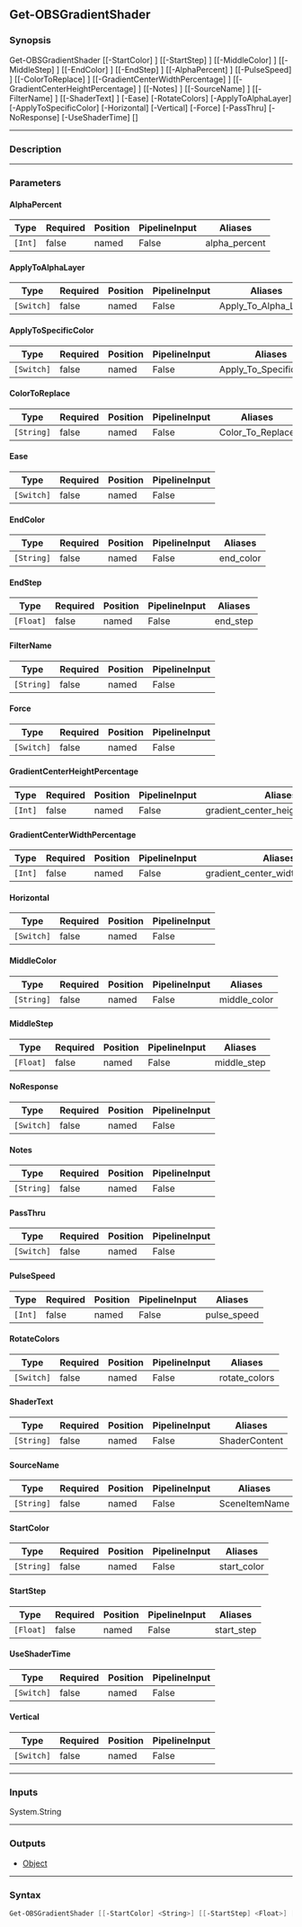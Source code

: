 Get-OBSGradientShader
---------------------

### Synopsis
Get-OBSGradientShader [[-StartColor] <string>] [[-StartStep] <float>] [[-MiddleColor] <string>] [[-MiddleStep] <float>] [[-EndColor] <string>] [[-EndStep] <float>] [[-AlphaPercent] <int>] [[-PulseSpeed] <int>] [[-ColorToReplace] <string>] [[-GradientCenterWidthPercentage] <int>] [[-GradientCenterHeightPercentage] <int>] [[-Notes] <string>] [[-SourceName] <string>] [[-FilterName] <string>] [[-ShaderText] <string>] [-Ease] [-RotateColors] [-ApplyToAlphaLayer] [-ApplyToSpecificColor] [-Horizontal] [-Vertical] [-Force] [-PassThru] [-NoResponse] [-UseShaderTime] [<CommonParameters>]

---

### Description

---

### Parameters
#### **AlphaPercent**

|Type   |Required|Position|PipelineInput|Aliases      |
|-------|--------|--------|-------------|-------------|
|`[Int]`|false   |named   |False        |alpha_percent|

#### **ApplyToAlphaLayer**

|Type      |Required|Position|PipelineInput|Aliases             |
|----------|--------|--------|-------------|--------------------|
|`[Switch]`|false   |named   |False        |Apply_To_Alpha_Layer|

#### **ApplyToSpecificColor**

|Type      |Required|Position|PipelineInput|Aliases                |
|----------|--------|--------|-------------|-----------------------|
|`[Switch]`|false   |named   |False        |Apply_To_Specific_Color|

#### **ColorToReplace**

|Type      |Required|Position|PipelineInput|Aliases         |
|----------|--------|--------|-------------|----------------|
|`[String]`|false   |named   |False        |Color_To_Replace|

#### **Ease**

|Type      |Required|Position|PipelineInput|
|----------|--------|--------|-------------|
|`[Switch]`|false   |named   |False        |

#### **EndColor**

|Type      |Required|Position|PipelineInput|Aliases  |
|----------|--------|--------|-------------|---------|
|`[String]`|false   |named   |False        |end_color|

#### **EndStep**

|Type     |Required|Position|PipelineInput|Aliases |
|---------|--------|--------|-------------|--------|
|`[Float]`|false   |named   |False        |end_step|

#### **FilterName**

|Type      |Required|Position|PipelineInput|
|----------|--------|--------|-------------|
|`[String]`|false   |named   |False        |

#### **Force**

|Type      |Required|Position|PipelineInput|
|----------|--------|--------|-------------|
|`[Switch]`|false   |named   |False        |

#### **GradientCenterHeightPercentage**

|Type   |Required|Position|PipelineInput|Aliases                          |
|-------|--------|--------|-------------|---------------------------------|
|`[Int]`|false   |named   |False        |gradient_center_height_percentage|

#### **GradientCenterWidthPercentage**

|Type   |Required|Position|PipelineInput|Aliases                         |
|-------|--------|--------|-------------|--------------------------------|
|`[Int]`|false   |named   |False        |gradient_center_width_percentage|

#### **Horizontal**

|Type      |Required|Position|PipelineInput|
|----------|--------|--------|-------------|
|`[Switch]`|false   |named   |False        |

#### **MiddleColor**

|Type      |Required|Position|PipelineInput|Aliases     |
|----------|--------|--------|-------------|------------|
|`[String]`|false   |named   |False        |middle_color|

#### **MiddleStep**

|Type     |Required|Position|PipelineInput|Aliases    |
|---------|--------|--------|-------------|-----------|
|`[Float]`|false   |named   |False        |middle_step|

#### **NoResponse**

|Type      |Required|Position|PipelineInput|
|----------|--------|--------|-------------|
|`[Switch]`|false   |named   |False        |

#### **Notes**

|Type      |Required|Position|PipelineInput|
|----------|--------|--------|-------------|
|`[String]`|false   |named   |False        |

#### **PassThru**

|Type      |Required|Position|PipelineInput|
|----------|--------|--------|-------------|
|`[Switch]`|false   |named   |False        |

#### **PulseSpeed**

|Type   |Required|Position|PipelineInput|Aliases    |
|-------|--------|--------|-------------|-----------|
|`[Int]`|false   |named   |False        |pulse_speed|

#### **RotateColors**

|Type      |Required|Position|PipelineInput|Aliases      |
|----------|--------|--------|-------------|-------------|
|`[Switch]`|false   |named   |False        |rotate_colors|

#### **ShaderText**

|Type      |Required|Position|PipelineInput|Aliases      |
|----------|--------|--------|-------------|-------------|
|`[String]`|false   |named   |False        |ShaderContent|

#### **SourceName**

|Type      |Required|Position|PipelineInput|Aliases      |
|----------|--------|--------|-------------|-------------|
|`[String]`|false   |named   |False        |SceneItemName|

#### **StartColor**

|Type      |Required|Position|PipelineInput|Aliases    |
|----------|--------|--------|-------------|-----------|
|`[String]`|false   |named   |False        |start_color|

#### **StartStep**

|Type     |Required|Position|PipelineInput|Aliases   |
|---------|--------|--------|-------------|----------|
|`[Float]`|false   |named   |False        |start_step|

#### **UseShaderTime**

|Type      |Required|Position|PipelineInput|
|----------|--------|--------|-------------|
|`[Switch]`|false   |named   |False        |

#### **Vertical**

|Type      |Required|Position|PipelineInput|
|----------|--------|--------|-------------|
|`[Switch]`|false   |named   |False        |

---

### Inputs
System.String

---

### Outputs
* [Object](https://learn.microsoft.com/en-us/dotnet/api/System.Object)

---

### Syntax
```PowerShell
Get-OBSGradientShader [[-StartColor] <String>] [[-StartStep] <Float>] [[-MiddleColor] <String>] [[-MiddleStep] <Float>] [[-EndColor] <String>] [[-EndStep] <Float>] [[-AlphaPercent] <Int>] [[-PulseSpeed] <Int>] [-Ease <Switch>] [-RotateColors <Switch>] [-ApplyToAlphaLayer <Switch>] [-ApplyToSpecificColor <Switch>] [[-ColorToReplace] <String>] [-Horizontal <Switch>] [-Vertical <Switch>] [[-GradientCenterWidthPercentage] <Int>] [[-GradientCenterHeightPercentage] <Int>] [[-Notes] <String>] [[-SourceName] <String>] [[-FilterName] <String>] [[-ShaderText] <String>] [-Force <Switch>] [-PassThru <Switch>] [-NoResponse <Switch>] [-UseShaderTime <Switch>] [<CommonParameters>]
```
